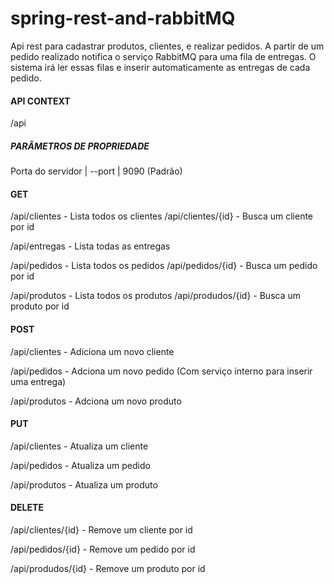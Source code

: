 # spring-rest-and-rabbitMQ

Api rest para cadastrar produtos, clientes, e realizar pedidos. A partir de um pedido realizado notifica o serviço RabbitMQ para uma fila de entregas. O sistema irá ler essas filas e inserir automaticamente as entregas de cada pedido.

#### API CONTEXT

/api

##### PARÂMETROS DE PROPRIEDADE

Porta do servidor |	--port	| 9090 (Padrão)

#### GET

/api/clientes - Lista todos os clientes
/api/clientes/{id} - Busca um cliente por id

/api/entregas - Lista todas as entregas

/api/pedidos - Lista todos os pedidos
/api/pedidos/{id} - Busca um pedido por id

/api/produtos - Lista todos os produtos
/api/produdos/{id} - Busca um produto por id

#### POST

/api/clientes - Adiciona um novo cliente

/api/pedidos - Adciona um novo pedido (Com serviço interno para inserir uma entrega)

/api/produtos - Adciona um novo produto

#### PUT

/api/clientes - Atualiza um cliente

/api/pedidos - Atualiza um pedido

/api/produtos - Atualiza um produto

#### DELETE

/api/clientes/{id} - Remove um cliente por id

/api/pedidos/{id} - Remove um pedido por id

/api/produdos/{id} - Remove um produto por id

